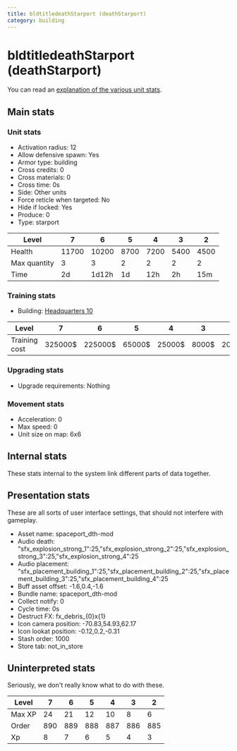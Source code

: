 ```yaml
---
title: bldtitledeathStarport (deathStarport)
category: building
---
```


# bldtitledeathStarport (deathStarport)

You can read an [explanation  of the various unit stats](unitexplained.md).

## Main stats

### Unit stats

  * Activation radius: 12
  * Allow defensive spawn: Yes
  * Armor type: building
  * Cross credits: 0
  * Cross materials: 0
  * Cross time: 0s
  * Side: Other units
  * Force reticle when targeted: No
  * Hide if locked: Yes
  * Produce: 0
  * Type: starport

|Level       |7    |6    |5   |4   |3   |2   |
|------------|-----|-----|----|----|----|----|
|Health      |11700|10200|8700|7200|5400|4500|
|Max quantity|3    |3    |2   |2   |2   |2   |
|Time        |2d   |1d12h|1d  |12h |2h  |15m |


### Training stats

  * Building: [Headquarters 10](smugglerHQ.html)

|Level        |7      |6      |5     |4     |3    |2    |
|-------------|-------|-------|------|------|-----|-----|
|Training cost|325000$|225000$|65000$|25000$|8000$|2000$|


### Upgrading stats

  * Upgrade requirements: Nothing

### Movement stats

  * Acceleration: 0
  * Max speed: 0
  * Unit size on map: 6x6

## Internal stats

These stats internal to the system link different parts of data together.


## Presentation stats

These are all sorts of user interface settings, that should not interfere with gameplay.

  * Asset name: spaceport_dth-mod
  * Audio death: "sfx_explosion_strong_1":25,"sfx_explosion_strong_2":25,"sfx_explosion_strong_3":25,"sfx_explosion_strong_4":25
  * Audio placement: "sfx_placement_building_1":25,"sfx_placement_building_2":25,"sfx_placement_building_3":25,"sfx_placement_building_4":25
  * Buff asset offset: -1.6,0.4,-1.6
  * Bundle name: spaceport_dth-mod
  * Collect notify: 0
  * Cycle time: 0s
  * Destruct FX: fx_debris_{0}x{1}
  * Icon camera position: -70.83,54.93,62.17
  * Icon lookat position: -0.12,0.2,-0.31
  * Stash order: 1000
  * Store tab: not_in_store

## Uninterpreted stats

Seriously, we don't really know what to do with these.

|Level |7  |6  |5  |4  |3  |2  |
|------|---|---|---|---|---|---|
|Max XP|24 |21 |12 |10 |8  |6  |
|Order |890|889|888|887|886|885|
|Xp    |8  |7  |6  |5  |4  |3  |


